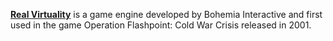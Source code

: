 [**Real Virtuality**](https://community.bistudio.com/wiki/Real_Virtuality) is a game engine developed by Bohemia Interactive and first used in the game Operation Flashpoint: Cold War Crisis released in 2001.